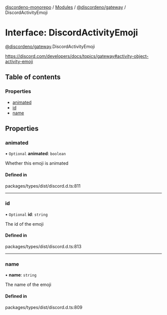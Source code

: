 [discordeno-monorepo](../README.md) / [Modules](../modules.md) / [@discordeno/gateway](../modules/discordeno_gateway.md) / DiscordActivityEmoji

# Interface: DiscordActivityEmoji

[@discordeno/gateway](../modules/discordeno_gateway.md).DiscordActivityEmoji

https://discord.com/developers/docs/topics/gateway#activity-object-activity-emoji

## Table of contents

### Properties

- [animated](discordeno_gateway.DiscordActivityEmoji.md#animated)
- [id](discordeno_gateway.DiscordActivityEmoji.md#id)
- [name](discordeno_gateway.DiscordActivityEmoji.md#name)

## Properties

### animated

• `Optional` **animated**: `boolean`

Whether this emoji is animated

#### Defined in

packages/types/dist/discord.d.ts:811

---

### id

• `Optional` **id**: `string`

The id of the emoji

#### Defined in

packages/types/dist/discord.d.ts:813

---

### name

• **name**: `string`

The name of the emoji

#### Defined in

packages/types/dist/discord.d.ts:809
